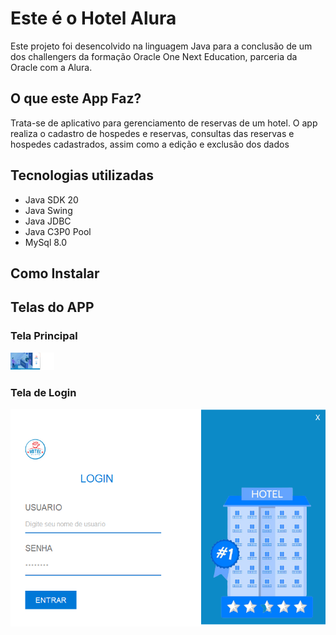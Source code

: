 <h1> Este é o Hotel Alura</h1>
<p> Este projeto foi desencolvido na linguagem Java para a conclusão de um dos challengers da formação Oracle One Next Education, parceria da Oracle com a Alura.</p>

<h2>O que este App Faz?</h2>
<p>Trata-se de aplicativo para gerenciamento de reservas de um hotel. O app realiza o cadastro de hospedes e reservas, consultas das reservas e hospedes cadastrados, assim como a edição e exclusão dos dados</p>

<h2>Tecnologias utilizadas</h2>
<ul>
 <li>Java SDK 20</li>
 <li>Java Swing</li>
 <li>Java JDBC</li>
 <li>Java C3P0 Pool</li>
 <li>MySql 8.0</li>
</ul>

<h2>Como Instalar</h2>

<h2>Telas do APP</h2>

<h3>Tela Principal</h3>
<img src="img_hotel/tela_principal.png" width="70" heidth="50">

<h3>Tela de Login</h3>
<img src="img_hotel/tele_login.png">





 
